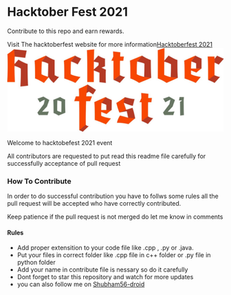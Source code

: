 <h1>Hacktober Fest 2021</h1>
<p>Contribute to this repo and earn rewards.</p>
<p>Visit The hacktoberfest website for more information<a href="https://hacktoberfest.digitalocean.com/">Hacktoberfest 2021</a>
<br/>
<img src="./images/logo-hacktoberfest-full.f42e3b1.jpg">
<p>Welcome to hacktobefest 2021 event</p>
<p>All contributors are requested to put read this readme file carefully for successfully acceptance of pull request</p>
<h3>How To Contribute</h3>
<p>In order to do successful contribution you have to follws some rules all the pull request will be accepted who have correctly contributed.</p>
<p>Keep patience if the pull request is not merged do let me know in  comments</p>
<h4>Rules</h4>
<ul>
  <li>Add proper extensition to your code file like .cpp , .py or .java.</li>
  <li>Put your files in correct folder like .cpp file in  c++ folder or .py file in python folder</li>
  <li>Add your name in contribute file is nessary so do it carefully</li>
  <li>Dont forget to star this repository and watch for more updates</li>
  <li>you can also follow me on  <a href="https://github.com/Shubham56-droid">Shubham56-droid</a>
</ul>
